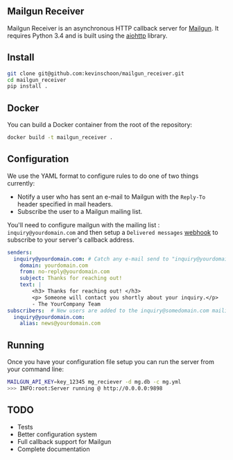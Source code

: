 ## Mailgun Receiver

Mailgun Receiver is an asynchronous HTTP callback server for [Mailgun](https://mailgun.com).
It requires Python 3.4 and is built using the [aiohttp](http://aiohttp.readthedocs.org/) library.

Install
-------

```bash
git clone git@github.com:kevinschoon/mailgun_receiver.git
cd mailgun_receiver
pip install .
```

Docker
------
You can build a Docker container from the root of the repository:

```bash
docker build -t mailgun_receiver .
```

Configuration
-------------

We use the YAML format to configure rules to do one of two things currently:  
* Notify a user who has sent an e-mail to Mailgun with the `Reply-To` header specified in mail headers.
* Subscribe the user to a Mailgun mailing list.

You'll need to configure mailgun with the mailing list : `inquiry@yourdomain.com` and then setup a `Delivered messages` [webhook](https://documentation.mailgun.com/user_manual.html#webhooks) to subscribe to your server's callback address.

```yaml
senders:
  inquiry@yourdomain.com: # Catch any e-mail send to "inquiry@yourdomain.com"
    domain: yourdomain.com
    from: no-reply@yourdomain.com
    subject: Thanks for reaching out!
    text: |
        <h3> Thanks for reaching out! </h3>
        <p> Someone will contact you shortly about your inquiry.</p>
        - The YourCompany Team
subscribers:  # New users are added to the inquiry@somedomain.com mailing list.
  inquiry@yourdomain.com:
    alias: news@yourdomain.com
```

Running
-------
Once you have your configuration file setup you can run the server from your command line:

```bash
MAILGUN_API_KEY=key_12345 mg_reciever -d mg.db -c mg.yml
>>> INFO:root:Server running @ http://0.0.0.0:9898
```

TODO
----

* Tests
* Better configuration system
* Full callback support for Mailgun
* Complete documentation
